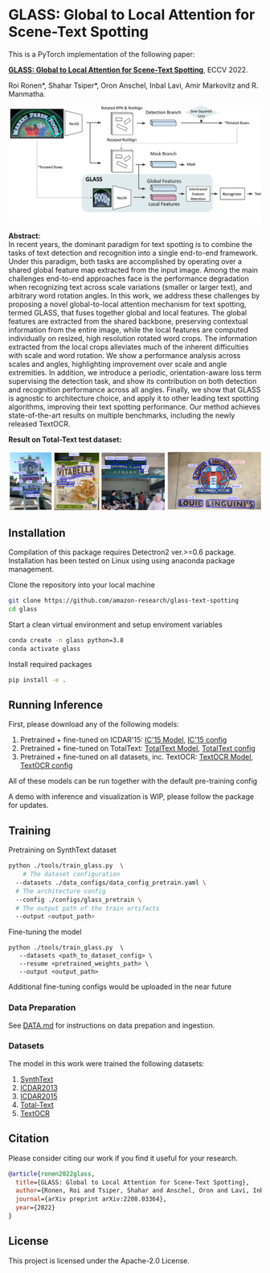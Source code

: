 # GLASS: Global to Local Attention for Scene-Text Spotting


This is a PyTorch implementation of the following paper:

[**GLASS: Global to Local Attention for Scene-Text Spotting**](https://arxiv.org/abs/2208.03364), ECCV 2022.

Roi Ronen*, Shahar Tsiper*, Oron Anschel, Inbal Lavi, Amir Markovitz and R. Manmatha.

![Intro Figure](readme/architecture.png)

**Abstract:**<br>
In recent years, the dominant paradigm for text spotting is to combine the tasks of text detection and recognition into a single end-to-end framework. 
Under this paradigm, both tasks are accomplished by operating over a shared global feature map extracted from the input image.
Among the main challenges end-to-end approaches face is the performance degradation when recognizing text across scale variations (smaller or larger text), and arbitrary word rotation angles.
In this work, we address these challenges by proposing a novel global-to-local attention mechanism for text spotting, termed GLASS, that fuses together global and local features.
The global features are extracted from the shared backbone, preserving contextual information from the entire image, while the local features are computed individually on resized, high resolution rotated word crops. 
The information extracted from the local crops alleviates much of the inherent difficulties with scale and word rotation.
We show a performance analysis across scales and angles, highlighting improvement over scale and angle extremities.
In addition, we introduce a periodic, orientation-aware loss term supervising the detection task, and show its contribution on both detection and recognition performance across all angles.
Finally, we show that GLASS is agnostic to architecture choice, and apply it to other leading text spotting algorithms, improving their text spotting performance.
Our method achieves state-of-the-art results on multiple benchmarks, including the newly released TextOCR.


**Result on Total-Text test dataset:**

![Results Figure](readme/results.png)



## Installation
Compilation of this package requires Detectron2 ver.>=0.6 package. Installation has been tested on  Linux using using anaconda package management.

Clone the repository into your local machine
```bash
git clone https://github.com/amazon-research/glass-text-spotting
cd glass
```

Start a clean virtual environment and setup enviroment variables
```bash
conda create -n glass python=3.8
conda activate glass
```

Install required packages
```bash
pip install -e .
```

## Running Inference

First, please download any of the following models:

1. Pretrained + fine-tuned on ICDAR'15: [IC'15 Model](https://glass-text-spotting.s3.eu-west-1.amazonaws.com/models/glass_250k_icdar15_fintune.pth), [IC'15 config](configs/glass_finetune_icdar15.yaml)
2. Pretrained + fine-tuned on TotalText: [TotalText Model](https://glass-text-spotting.s3.eu-west-1.amazonaws.com/models/glass_250k_totaltext_finetune.pth), [TotalText config](configs/glass_finetune_totaltext.yaml)
3. Pretrained + fine-tuned on all datasets, inc. TextOCR: [TextOCR Model](https://glass-text-spotting.s3.eu-west-1.amazonaws.com/models/glass_250k_full_textocr_finetune.pth), [TextOCR config](configs/glass_finetune_textocr.yaml)

All of these models can be run together with the default pre-training config

A demo with inference and visualization is WIP, please follow the package for updates.

## Training

Pretraining on SynthText dataset
```bash
python ./tools/train_glass.py  \
    # The dataset configuration
  --datasets ./data_configs/data_config_pretrain.yaml \
  # The architecture config
  --config ./configs/glass_pretrain \
  # The output path of the train artifacts
  --output <output_path>              
```

Fine-tuning the model
```
python ./tools/train_glass.py  \
   --datasets <path_to_dataset_config> \
   --resume <pretrained_weights_path> \
   --output <output_path>
```

Additional fine-tuning configs would be uploaded in the near future

### Data Preparation

See [DATA.md](DATA.md) for instructions on data prepation and ingestion.

### Datasets

The model in this work were trained the following datasets:

1. [SynthText](https://www.robots.ox.ac.uk/~vgg/data/scenetext/)
2. [ICDAR2013](https://rrc.cvc.uab.es/)
3. [ICDAR2015](https://rrc.cvc.uab.es/)
4. [Total-Text](https://www.robots.ox.ac.uk/~vgg/data/scenetext/)
5. [TextOCR](https://textvqa.org/textocr/dataset/)



## Citation
Please consider citing our work if you find it useful for your research.

```bibtex
@article{ronen2022glass,
  title={GLASS: Global to Local Attention for Scene-Text Spotting},
  author={Ronen, Roi and Tsiper, Shahar and Anschel, Oron and Lavi, Inbal and Markovitz, Amir and Manmatha, R},
  journal={arXiv preprint arXiv:2208.03364},
  year={2022}
}
```


## License

This project is licensed under the Apache-2.0 License.
